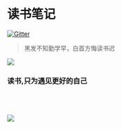 # 读书笔记
[![Gitter](https://badges.gitter.im/shenshanlaoyuan/ReadingNotes.svg)](https://gitter.im/shenshanlaoyuan/ReadingNotes?utm_source=badge&utm_medium=badge&utm_campaign=pr-badge)

> 黑发不知勤学早，白首方悔读书迟

![](http://7xs5l8.com1.z0.glb.clouddn.com/001M87BZgy6YopLYDljb5&690.jpg)
### 读书,只为遇见更好的自己

<br><br><br><a target="_blank" href="http://mail.qq.com/cgi-bin/qm_share?t=qm_mailme&email=Kl1GHkBqTEVSR0tDRgRJRUc" style="text-decoration:none;"><img src="http://rescdn.qqmail.com/zh_CN/htmledition/images/function/qm_open/ico_mailme_02.png" align="left"/></a>


